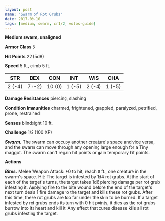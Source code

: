```yaml
---
layout: post
name: "Swarm of Rot Grubs"
date: 2017-09-10
tags: [medium, swarm, cr1/2, volos-guide]
---
```


**Medium swarm, unaligned**

**Armor Class** 8

**Hit Points** 22 (5d8)

**Speed** 5 ft., climb 5 ft.

|   STR   |   DEX   |   CON   |   INT   |   WIS   |   CHA   |
|:-----:|:-----:|:-----:|:-----:|:-----:|:-----:|
| 2 (-4) | 7 (-2) | 10 (0) | 1 (-5) | 2 (-4) | 1 (-5) |

**Damage Resistances** piercing, slashing

**Condition Immunities** charmed, frightened, grappled, paralyzed, petrified, prone, restrained

**Senses** blindsight 10 ft.

**Challenge** 1/2 (100 XP)

***Swarm.*** The swarm can occupy another creature's space and vice versa, and the swarm can move through any opening large enough for a Tiny maggot. The swarm can't regain hit points or gain temporary hit points.

**Actions**

***Bites.*** Melee Weapon Attack: +0 to hit, reach 0 ft., one creature in the swarm's space. Hit: The target is infested by 1d4 rot grubs. At the start of each of the target's turns, the target takes 1d6 piercing damage per rot grub infesting it. Applying fire to the bite wound before the end of the target's next turn deals 1 fire damage to the target and kills these rot grubs. After this time, these rot grubs are too far under the skin to be burned. If a target infested by rot grubs ends its turn with 0 hit points, it dies as the rot grubs burrow into its heart and kill it. Any effect that cures disease kills all rot grubs infesting the target.

